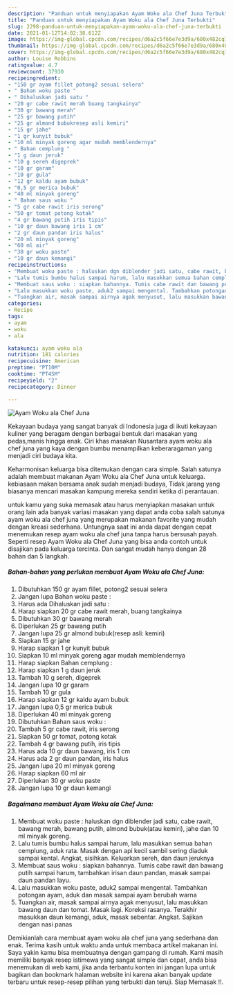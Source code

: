```yaml
---
description: "Panduan untuk menyiapakan Ayam Woku ala Chef Juna Terbukti"
title: "Panduan untuk menyiapakan Ayam Woku ala Chef Juna Terbukti"
slug: 2298-panduan-untuk-menyiapakan-ayam-woku-ala-chef-juna-terbukti
date: 2021-01-12T14:02:38.612Z
image: https://img-global.cpcdn.com/recipes/d6a2c5f66e7e3d9a/680x482cq70/ayam-woku-ala-chef-juna-foto-resep-utama.jpg
thumbnail: https://img-global.cpcdn.com/recipes/d6a2c5f66e7e3d9a/680x482cq70/ayam-woku-ala-chef-juna-foto-resep-utama.jpg
cover: https://img-global.cpcdn.com/recipes/d6a2c5f66e7e3d9a/680x482cq70/ayam-woku-ala-chef-juna-foto-resep-utama.jpg
author: Louise Robbins
ratingvalue: 4.7
reviewcount: 37930
recipeingredient:
- "150 gr ayam fillet potong2 sesuai selera"
- " Bahan woku paste "
- " Dihaluskan jadi satu "
- "20 gr cabe rawit merah buang tangkainya"
- "30 gr bawang merah"
- "25 gr bawang putih"
- "25 gr almond bubukresep asli kemiri"
- "15 gr jahe"
- "1 gr kunyit bubuk"
- "10 ml minyak goreng agar mudah memblendernya"
- " Bahan cemplung "
- "1 g daun jeruk"
- "10 g sereh digeprek"
- "10 gr garam"
- "10 gr gula"
- "12 gr kaldu ayam bubuk"
- "0,5 gr merica bubuk"
- "40 ml minyak goreng"
- " Bahan saus woku "
- "5 gr cabe rawit iris serong"
- "50 gr tomat potong kotak"
- "4 gr bawang putih iris tipis"
- "10 gr daun bawang iris 1 cm"
- "2 gr daun pandan iris halus"
- "20 ml minyak goreng"
- "60 ml air"
- "30 gr woku paste"
- "10 gr daun kemangi"
recipeinstructions:
- "Membuat woku paste : haluskan dgn diblender jadi satu, cabe rawit, bawang merah, bawang putih, almond bubuk(atau kemiri), jahe dan 10 ml minyak goreng."
- "Lalu tumis bumbu halus sampai harum, lalu masukkan semua bahan cemplung, aduk rata. Masak dengan api kecil sambil sering diaduk sampai kental. Angkat, sisihkan. Keluarkan sereh, dan daun jeruknya"
- "Membuat saus woku : siapkan bahannya. Tumis cabe rawit dan bawang putih sampai harum, tambahkan irisan daun pandan, masak sampai daun pandan layu."
- "Lalu masukkan woku paste, aduk2 sampai mengental. Tambahkan potongan ayam, aduk dan masak sampai ayam berubah warna"
- "Tuangkan air, masak sampai airnya agak menyusut, lalu masukkan bawang daun dan tomat. Masak lagi. Koreksi rasanya. Terakhir masukkan daun kemangi, aduk, masak sebentar. Angkat. Sajikan dengan nasi panas"
categories:
- Recipe
tags:
- ayam
- woku
- ala

katakunci: ayam woku ala 
nutrition: 181 calories
recipecuisine: American
preptime: "PT10M"
cooktime: "PT45M"
recipeyield: "2"
recipecategory: Dinner

---
```



![Ayam Woku ala Chef Juna](https://img-global.cpcdn.com/recipes/d6a2c5f66e7e3d9a/680x482cq70/ayam-woku-ala-chef-juna-foto-resep-utama.jpg)

Kekayaan budaya yang sangat banyak di Indonesia juga di ikuti kekayaan kuliner yang beragam dengan berbagai bentuk dari masakan yang pedas,manis hingga enak. Ciri khas masakan Nusantara ayam woku ala chef juna yang kaya dengan bumbu menampilkan keberaragaman yang menjadi ciri budaya kita.




Keharmonisan keluarga bisa ditemukan dengan cara simple. Salah satunya adalah membuat makanan Ayam Woku ala Chef Juna untuk keluarga. kebiasaan makan bersama anak sudah menjadi budaya, Tidak jarang yang biasanya mencari masakan kampung mereka sendiri ketika di perantauan.

untuk kamu yang suka memasak atau harus menyiapkan masakan untuk orang lain ada banyak variasi masakan yang dapat anda coba salah satunya ayam woku ala chef juna yang merupakan makanan favorite yang mudah dengan kreasi sederhana. Untungnya saat ini anda dapat dengan cepat menemukan resep ayam woku ala chef juna tanpa harus bersusah payah.
Seperti resep Ayam Woku ala Chef Juna yang bisa anda contoh untuk disajikan pada keluarga tercinta. Dan sangat mudah hanya dengan 28 bahan dan 5 langkah.


<!--inarticleads1-->

##### Bahan-bahan yang perlukan membuat Ayam Woku ala Chef Juna:

1. Dibutuhkan 150 gr ayam fillet, potong2 sesuai selera
1. Jangan lupa  Bahan woku paste :
1. Harus ada  Dihaluskan jadi satu :
1. Harap siapkan 20 gr cabe rawit merah, buang tangkainya
1. Dibutuhkan 30 gr bawang merah
1. Diperlukan 25 gr bawang putih
1. Jangan lupa 25 gr almond bubuk(resep asli: kemiri)
1. Siapkan 15 gr jahe
1. Harap siapkan 1 gr kunyit bubuk
1. Siapkan 10 ml minyak goreng agar mudah memblendernya
1. Harap siapkan  Bahan cemplung :
1. Harap siapkan 1 g daun jeruk
1. Tambah 10 g sereh, digeprek
1. Jangan lupa 10 gr garam
1. Tambah 10 gr gula
1. Harap siapkan 12 gr kaldu ayam bubuk
1. Jangan lupa 0,5 gr merica bubuk
1. Diperlukan 40 ml minyak goreng
1. Dibutuhkan  Bahan saus woku :
1. Tambah 5 gr cabe rawit, iris serong
1. Siapkan 50 gr tomat, potong kotak
1. Tambah 4 gr bawang putih, iris tipis
1. Harus ada 10 gr daun bawang, iris 1 cm
1. Harus ada 2 gr daun pandan, iris halus
1. Jangan lupa 20 ml minyak goreng
1. Harap siapkan 60 ml air
1. Diperlukan 30 gr woku paste
1. Jangan lupa 10 gr daun kemangi




<!--inarticleads2-->

##### Bagaimana membuat  Ayam Woku ala Chef Juna:

1. Membuat woku paste : haluskan dgn diblender jadi satu, cabe rawit, bawang merah, bawang putih, almond bubuk(atau kemiri), jahe dan 10 ml minyak goreng.
1. Lalu tumis bumbu halus sampai harum, lalu masukkan semua bahan cemplung, aduk rata. Masak dengan api kecil sambil sering diaduk sampai kental. Angkat, sisihkan. Keluarkan sereh, dan daun jeruknya
1. Membuat saus woku : siapkan bahannya. Tumis cabe rawit dan bawang putih sampai harum, tambahkan irisan daun pandan, masak sampai daun pandan layu.
1. Lalu masukkan woku paste, aduk2 sampai mengental. Tambahkan potongan ayam, aduk dan masak sampai ayam berubah warna
1. Tuangkan air, masak sampai airnya agak menyusut, lalu masukkan bawang daun dan tomat. Masak lagi. Koreksi rasanya. Terakhir masukkan daun kemangi, aduk, masak sebentar. Angkat. Sajikan dengan nasi panas




Demikianlah cara membuat ayam woku ala chef juna yang sederhana dan enak. Terima kasih untuk waktu anda untuk membaca artikel makanan ini. Saya yakin kamu bisa membuatnya dengan gampang di rumah. Kami masih memiliki banyak resep istimewa yang sangat simple dan cepat, anda bisa menemukan di web kami, jika anda terbantu konten ini jangan lupa untuk bagikan dan bookmark halaman website ini karena akan banyak update terbaru untuk resep-resep pilihan yang terbukti dan teruji. Siap Memasak !!. 
